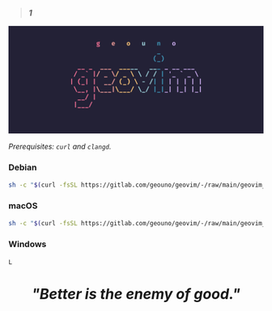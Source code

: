 > ### _**1**_

[![](./media/banner.png)](#)

*Prerequisites: `curl` and `clangd`.*
### Debian
```sh
sh -c "$(curl -fsSL https://gitlab.com/geouno/geovim/-/raw/main/geovim_install_Debian.sh)"
```

### macOS
```sh
sh -c "$(curl -fsSL https://gitlab.com/geouno/geovim/-/raw/main/geovim_install_macOS.sh)"
```

### Windows
```
L
```

# _<center>"Better is the enemy of good."<center>_
